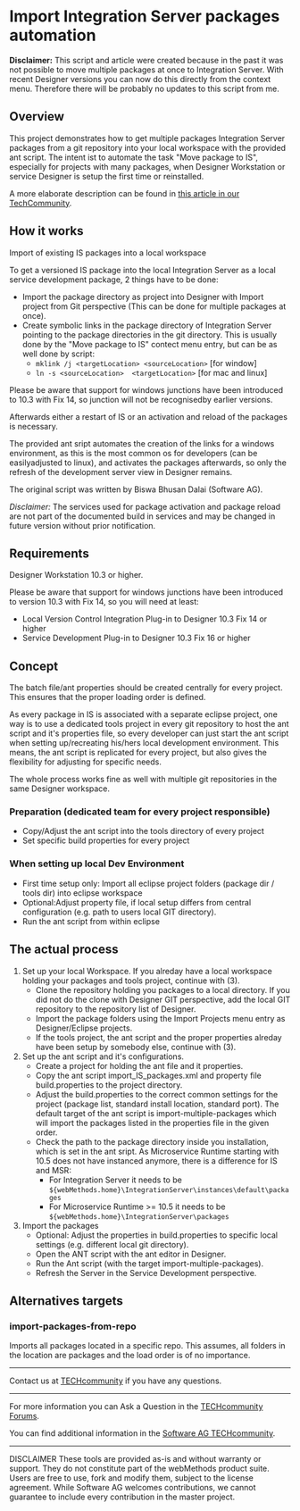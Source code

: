 # Import Integration Server packages automation

**Disclaimer:** This script and article were created because in the past it was not possible to move multiple packages at once to Integration Server. With recent Designer versions you can now do this directly from the context menu. Therefore there will be probably no updates to this script from me.

## Overview

This project demonstrates how to get multiple packages Integration Server packages from a git repository into your local workspace with the provided ant script. The intent ist to automate the task "Move package to IS", especially for projects with many packages, when Designer Workstation or service Designer is setup the first time or reinstalled.

A more elaborate description can be found in [this article in our TechCommunity](http://techcommunity.softwareag.com/pwiki/-/wiki/Main/How+to+automate+package+import+to+a+local+Integration+Server).

## How it works

Import of existing IS packages into a local workspace

To get a versioned IS package into the local Integration Server as a local service development package, 2 things have to be done:

* Import the package directory as project into Designer with Import project from Git perspective (This can be done for multiple packages at once).
* Create symbolic links in the package directory of Integration Server pointing to the package directories in the git directory. This is usually done by the "Move package to IS" contect menu entry, but can be as well done by script:
   * `mklink /j <targetLocation> <sourceLocation>`  [for window]
   * `ln -s <sourceLocation>  <targetLocation>` [for mac and linux]

Please be aware that support for windows junctions have been introduced to 10.3 with Fix 14, so junction will not be recognisedby earlier versions.
   
Afterwards either a restart of IS or an activation and reload of the packages is necessary.

The provided ant sript automates the creation of the links for a windows environment, as this is the most common os for developers (can be easilyadjusted to linux), and activates the packages afterwards, so only the refresh of the development server view in Designer remains.

The original script was written by Biswa Bhusan Dalai (Software AG).

*Disclaimer:* The services used for package activation and package reload are not part of the documented build in services and may be changed in future version without prior notification.

## Requirements

Designer Workstation 10.3 or higher.

Please be aware that support for windows junctions have been introduced to version 10.3 with Fix 14, so you will need at least:

* Local Version Control Integration Plug-in to Designer 10.3 Fix 14 or higher
* Service Development Plug-in to Designer 10.3 Fix 16 or higher


## Concept

The batch file/ant properties should be created centrally for every project. This ensures that the proper loading order is defined.

As every package in IS is associated with a separate eclipse project, one way is to use a dedicated tools project in every git repository to host the ant script and it's properties file, so every developer can just start the ant script when setting up/recreating his/hers local development environment. This means, the ant script is replicated for every project, but also gives the flexibility for adjusting for specific needs. 

The whole process works fine as well with multiple git repositories in the same Designer workspace.

### Preparation (dedicated team for every project responsible)

* Copy/Adjust the ant script into the tools directory of every project
* Set specific build properties for every project

### When setting up local Dev Environment

* First time setup only: Import all eclipse project folders (package dir / tools dir) into eclipse workspace
* Optional:Adjust property file, if local setup differs from central configuration (e.g. path to users local GIT directory).
* Run the ant script from within eclipse


## The actual process

1. Set up your local Workspace. If you alreday have a local workspace holding your packages and tools project, continue with (3).
   * Clone the repository holding you packages to a local directory. If you did not do the clone with Designer GIT perspective, add the local GIT repository to the repository list of Designer.
   * Import the package folders using the Import Projects menu entry as Designer/Eclipse projects.
   * If the tools project, the ant script and the proper properties alreday have been setup by somebody else, continue with (3).
2. Set up the ant script and it's configurations.
   * Create a project for holding the ant file and it properties.
   * Copy the ant script import_IS_packages.xml and property file build.properties to the project directory.
   * Adjust the build.properties to the correct common settings for the project (package list, standard install location, standard port). The default target of the ant script is import-multiple-packages which will import the packages listed in the properties file in the given order.
   * Check the path to the package directory inside you installation, which is set in the ant sript. As Microservice Runtime starting with 10.5 does not have instanced anymore, there is a difference for IS and MSR:
     * For Integration Server it needs to be `${webMethods.home}\IntegrationServer\instances\default\packages`
     * For Microservice Runtime >= 10.5 it needs to be `${webMethods.home}\IntegrationServer\packages`
3. Import the packages
   * Optional: Adjust the properties in build.properties to specific local settings (e.g. different local git directory). 
   * Open the ANT script with the ant editor in Designer.
   * Run the Ant script (with the target import-multiple-packages).
   * Refresh the Server in the Service Development perspective.

## Alternatives targets 

### import-packages-from-repo

Imports all packages located in a specific repo. This assumes, all folders in the location are packages and the load order is of no importance.

   
_______________
Contact us at [TECHcommunity](mailto:technologycommunity@softwareag.com?subject=Github/SoftwareAG) if you have any questions.
_______________
For more information you can Ask a Question in the [TECHcommunity Forums](http://techcommunity.softwareag.com/home/-/product/name/command-central).

You can find additional information in the [Software AG TECHcommunity](http://tech.forums.softwareag.com/techjforum/forums/list.page?product=command-central).
_______________
DISCLAIMER
These tools are provided as-is and without warranty or support. They do not constitute part of the webMethods product suite. Users are free to use, fork and modify them, subject to the license agreement. While Software AG welcomes contributions, we cannot guarantee to include every contribution in the master project.

